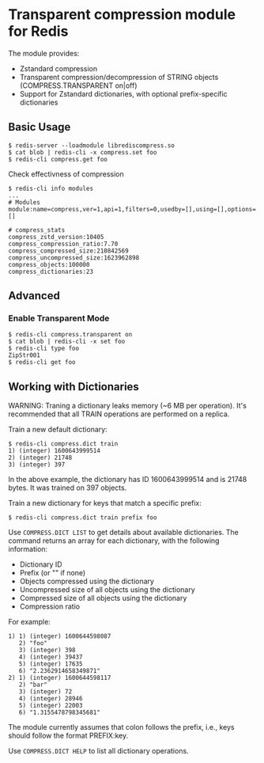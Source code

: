 # Transparent compression module for Redis

The module provides:

- Zstandard compression
- Transparent compression/decompression of STRING objects
  (COMPRESS.TRANSPARENT on|off)
- Support for Zstandard dictionaries, with optional prefix-specific
  dictionaries

## Basic Usage

```
$ redis-server --loadmodule librediscompress.so
$ cat blob | redis-cli -x compress.set foo
$ redis-cli compress.get foo
```

Check effectivness of compression

```
$ redis-cli info modules
...
# Modules
module:name=compress,ver=1,api=1,filters=0,usedby=[],using=[],options=[]

# compress_stats
compress_zstd_version:10405
compress_compression_ratio:7.70
compress_compressed_size:210842569
compress_uncompressed_size:1623962898
compress_objects:100000
compress_dictionaries:23
```

## Advanced

### Enable Transparent Mode

```
$ redis-cli compress.transparent on
$ cat blob | redis-cli -x set foo
$ redis-cli type foo
ZipStr001
$ redis-cli get foo
```

## Working with Dictionaries

WARNING: Traning a dictionary leaks memory (~6 MB per operation). It's
         recommended that all TRAIN operations are performed on a replica.

Train a new default dictionary:
```
$ redis-cli compress.dict train
1) (integer) 1600643999514
2) (integer) 21748
3) (integer) 397
```

In the above example, the dictionary has ID 1600643999514 and is 21748 bytes.
It was trained on 397 objects.

Train a new dictionary for keys that match a specific prefix:
```
$ redis-cli compress.dict train prefix foo
```

Use `COMPRESS.DICT LIST` to get details about available dictionaries. The
command returns an array for each dictionary, with the following information:

 - Dictionary ID
 - Prefix (or "" if none)
 - Objects compressed using the dictionary
 - Uncompressed size of all objects using the dictionary
 - Compressed size of all objects using the dictionary
 - Compression ratio

For example:

```
1) 1) (integer) 1600644598087
   2) "foo"
   3) (integer) 398
   4) (integer) 39437
   5) (integer) 17635
   6) "2.2362914658349871"
2) 1) (integer) 1600644598117
   2) "bar"
   3) (integer) 72
   4) (integer) 28946
   5) (integer) 22003
   6) "1.3155478798345681"
```

The module currently assumes that colon follows the prefix, i.e., keys should follow
the format PREFIX:key.

Use `COMPRESS.DICT HELP` to list all dictionary operations.
